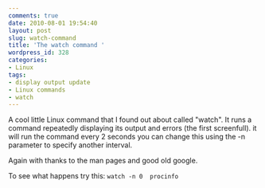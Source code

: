 ```yaml
---
comments: true
date: 2010-08-01 19:54:40
layout: post
slug: watch-command
title: 'The watch command '
wordpress_id: 328
categories:
- Linux
tags:
- display output update
- Linux commands
- watch
---
```


A cool little Linux command that I found out about called "watch".  It runs a command repeatedly displaying its output and errors (the first screenfull).  it will run the command every 2 seconds you can change this using the -n parameter to specify another interval.  

Again with thanks to the man pages and good old google.

To see what happens try this:  ```watch -n 0  procinfo```
